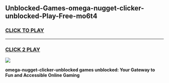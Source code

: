 
## Unblocked-Games-omega-nugget-clicker-unblocked-Play-Free-mo6t4
<h3>
<a href="https://premium76.site?title=omega-nugget-clicker-unblocked&ref=23A">CLICK TO PLAY</a></h3>
<hr>

<h3>
<a href="https://premium76.site?title=omega-nugget-clicker-unblocked&ref=23A">CLICK 2 PLAY</a>
  
</h3>

<a href="https://premium76.site?title=omega-nugget-clicker-unblocked&ref=23A"><img src="https://clearcache.store/games.png"></a>


**omega-nugget-clicker-unblocked games unblocked: Your Gateway to Fun and Accessible Online Gaming**
